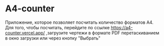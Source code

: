 # A4-counter
Приложение, которое позволяет посчитать количество форматов А4.
Для того, чтобы посчитать, перейдите по ссылке https://a4-counter.vercel.app/ ,загрузите чертежи в формате PDF перетаскиванием в окно загрузки или через кнопку "Выбрать"

